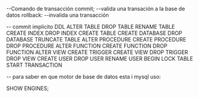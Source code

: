 

--Comando de transacción
commit; --valida una transación a la base de datos
rollback: --invalida una transacción


-- commit implicito DDL
ALTER TABLE
DROP TABLE
RENAME TABLE
CREATE INDEX
DROP INDEX
CREATE TABLE
CREATE DATABASE
DROP DATABASE
TRUNCATE TABLE
ALTER PROCEDURE
CREATE PROCEDURE
DROP PROCEDURE
ALTER FUNCTION
CREATE FUNCTION
DROP FUNCTION
ALTER VIEW
CREATE TRIGGER
CREATE VIEW
DROP TRIGGER
DROP VIEW
CREATE USER
DROP USER
RENAME USER
BEGIN
LOCK TABLE
START TRANSACTION


-- para saber en que motor de base de datos esta i mysql uso:

SHOW ENGINES;
